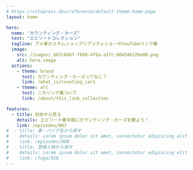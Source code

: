 ```yaml
---
# https://vitepress.dev/reference/default-theme-home-page
layout: home

hero:
  name: "カウンティング・カーズ"
  text: "エピソードコレクション"
  tagline: アメ車カスタムショップリアリティショーのYouTubeリンク集
  image:
    src: /inages/_6b7c666f-f660-4f6a-a1fc-00454622be00.png
    alt: hero-image
  actions:
    - theme: brand
      text: カウンティング・カーズってなに？
      link: /what_is/counting_cars
    - theme: alt
      text: このリンク集ついて
      link: /about/this_link_collection

features:
  - title: 初めから見る
    details: エピソード番号順にカウンティング・カーズを観よう！
    link: /episodes/007
#  - title: 車・バイク名から探す
#    details: Lorem ipsum dolor sit amet, consectetur adipiscing elit
#    link: /episodes/008
#  - title: 登場人物から探す
#    details: Lorem ipsum dolor sit amet, consectetur adipiscing elit
#    link: /fuga/010
---
```


